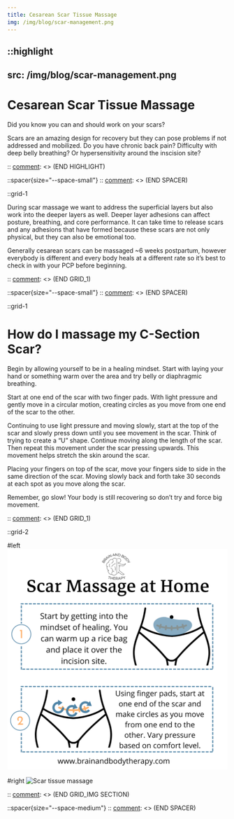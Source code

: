 ```yaml
---
title: Cesarean Scar Tissue Massage
img: /img/blog/scar-management.png
---
```


[comment]: <> (START HIGHLIGHT)
::highlight
---
src: /img/blog/scar-management.png
---
# Cesarean Scar Tissue Massage

Did you know you can and should work on your scars?

Scars are an amazing design for recovery but they can pose problems if not addressed and mobilized. Do you have chronic back pain? Difficulty with deep belly breathing? Or hypersensitivity around the inscision site?

::
[comment]: <> (END HIGHLIGHT)

[comment]: <> (START SPACER)
::spacer{size="--space-small"}
::
[comment]: <> (END SPACER)

[comment]: <> (START GRID_1)
::grid-1


During scar massage we want to address the superficial layers but also work into the deeper layers as well. Deeper layer adhesions can affect posture, breathing, and core performance. It can take time to release scars and any adhesions that have formed because these scars are not only physical, but they can also be emotional too.

Generally cesarean scars can be massaged ~6 weeks postpartum, however everybody is different and every body heals at a different rate so it’s best to check in with your PCP before beginning.

::
[comment]: <> (END GRID_1)


[comment]: <> (START SPACER)
::spacer{size="--space-small"}
::
[comment]: <> (END SPACER)


[comment]: <> (START GRID_1)
::grid-1

# How do I massage my C-Section Scar?

Begin by allowing yourself to be in a healing mindset. Start with laying your hand or something warm over the area and try belly or diaphragmic breathing.

Start at one end of the scar with two finger pads. With light pressure and gently move in a circular motion, creating circles as you move from one end of the scar to the other.

Continuing to use light pressure and moving slowly, start at the top of the scar and slowly press down until you see movement in the scar. Think of trying to create a “U” shape. Continue moving along the length of the scar. Then repeat this movement under the scar pressing upwards. This movement helps stretch the skin around the scar.

Placing your fingers on top of the scar, move your fingers side to side in the same direction of the scar. Moving slowly back and forth take 30 seconds at each spot as you move along the scar.

Remember, go slow! Your body is still recovering so don’t try and force big movement.

::
[comment]: <> (END GRID_1)

[comment]: <> (START GRID_IMG SECTION)
::grid-2

#left
![Scar tissue massage](/img/blog/c-section-scar-massage.png)

#right
![Scar tissue massage](/img/blog/c-section-scar-massage2.png)

::
[comment]: <> (END GRID_IMG SECTION)


[comment]: <> (START SPACER)
::spacer{size="--space-medium"}
::
[comment]: <> (END SPACER)

